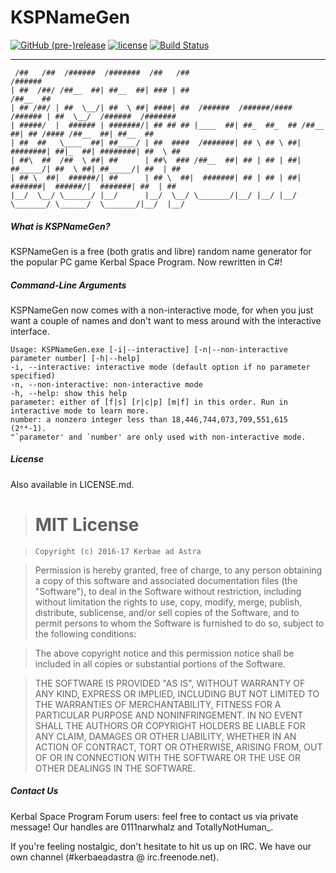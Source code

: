 # KSPNameGen

[![GitHub (pre-)release](https://img.shields.io/github/release/KerbaeAdAstra/KSPNameGen/all.svg)]()
[![license](https://img.shields.io/github/license/KerbaeAdAstra/KSPNameGen.svg)]()
[![Build Status](https://travis-ci.org/KerbaeAdAstra/KSPNameGen.svg?branch=develop)](https://travis-ci.org/KerbaeAdAstra/KSPNameGen)

---

```
 /##   /##  /######  /#######  /##   /##                                    /######                     
| ##  /##/ /##__  ##| ##__  ##| ### | ##                                   /##__  ##                    
| ## /##/ | ##  \__/| ##  \ ##| ####| ##  /######  /######/####   /###### | ##  \__/  /######  /#######
| #####/  |  ###### | #######/| ## ## ## |____  ##| ##_  ##_  ## /##__  ##| ## /#### /##__  ##| ##__  ##
| ##  ##   \____  ##| ##____/ | ##  ####  /#######| ## \ ## \ ##| ########| ##|_  ##| ########| ##  \ ##
| ##\  ##  /##  \ ##| ##      | ##\  ### /##__  ##| ## | ## | ##| ##_____/| ##  \ ##| ##_____/| ##  | ##
| ## \  ##|  ######/| ##      | ## \  ##|  #######| ## | ## | ##|  #######|  ######/|  #######| ##  | ##
|__/  \__/ \______/ |__/      |__/  \__/ \_______/|__/ |__/ |__/ \_______/ \______/  \_______/|__/  |__/
```

##### What is KSPNameGen?
KSPNameGen is a free (both gratis and libre) random name generator for the
popular PC game Kerbal Space Program. Now rewritten in C#!

##### Command-Line Arguments
KSPNameGen now comes with a non-interactive mode, for when you just want a
couple of names and don't want to mess around with the interactive interface.

```
Usage: KSPNameGen.exe [-i|--interactive] [-n|--non-interactive parameter number] [-h|--help]
-i, --interactive: interactive mode (default option if no parameter specified)
-n, --non-interactive: non-interactive mode
-h, --help: show this help
parameter: either of [f|s] [r|c|p] [m|f] in this order. Run in interactive mode to learn more.
number: a nonzero integer less than 18,446,744,073,709,551,615 (2⁶⁴-1).
"`parameter' and `number' are only used with non-interactive mode.
```

##### License
Also available in LICENSE.md.

> # MIT License

> `Copyright (c) 2016-17 Kerbae ad Astra`

> Permission is hereby granted, free of charge, to any person obtaining a copy
> of this software and associated documentation files (the "Software"), to deal
> in the Software without restriction, including without limitation the rights
> to use, copy, modify, merge, publish, distribute, sublicense, and/or sell
> copies of the Software, and to permit persons to whom the Software is
> furnished to do so, subject to the following conditions:

> The above copyright notice and this permission notice shall be included in all
> copies or substantial portions of the Software.

> THE SOFTWARE IS PROVIDED "AS IS", WITHOUT WARRANTY OF ANY KIND, EXPRESS OR
> IMPLIED, INCLUDING BUT NOT LIMITED TO THE WARRANTIES OF MERCHANTABILITY,
> FITNESS FOR A PARTICULAR PURPOSE AND NONINFRINGEMENT. IN NO EVENT SHALL THE
> AUTHORS OR COPYRIGHT HOLDERS BE LIABLE FOR ANY CLAIM, DAMAGES OR OTHER
> LIABILITY, WHETHER IN AN ACTION OF CONTRACT, TORT OR OTHERWISE, ARISING FROM,
> OUT OF OR IN CONNECTION WITH THE SOFTWARE OR THE USE OR OTHER DEALINGS IN THE
> SOFTWARE.

##### Contact Us
Kerbal Space Program Forum users: feel free to contact us via private message!
Our handles are 0111narwhalz and TotallyNotHuman\_.

If you're feeling nostalgic, don't hesitate to hit us up on IRC. We have our
own channel (#kerbaeadastra @ irc.freenode.net).
